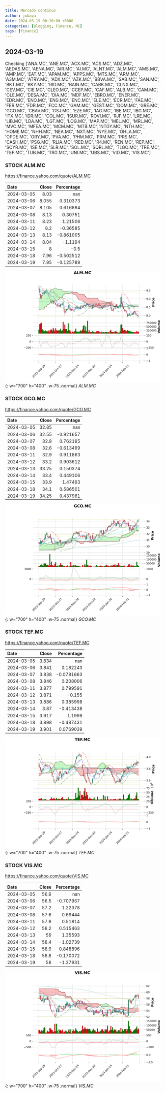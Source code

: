 ```yaml
---
title: Mercado Continuo
author: jubapa
date: 2024-03-19 00:10:00 +0800
categories: [Blogging, Finance, MC]
tags: [finance]
---
```


## 2024-03-19

Checking ['ANA.MC', 'ANE.MC', 'ACX.MC', 'ACS.MC', 'ADZ.MC', 'AEDAS.MC', 'AENA.MC', 'AIR.MC', 'AI.MC', 'ALNT.MC', 'ALM.MC', 'AMS.MC', 'AMP.MC', 'EAT.MC', 'APAM.MC', 'APPS.MC', 'MTS.MC', 'ARM.MC', 'A3M.MC', 'ATRY.MC', 'ADX.MC', 'AZK.MC', 'BBVA.MC', 'SAB.MC', 'SAN.MC', 'BKT.MC', 'BKY.MC', 'RIO.MC', 'BAIN.MC', 'CABK.MC', 'CLNX.MC', 'CEV.MC', 'CIE.MC', 'CLEO.MC', 'CCEP.MC', 'CAF.MC', 'ALB.MC', 'CAM.MC', 'OLE.MC', 'DESA.MC', 'DIA.MC', 'MDF.MC', 'EBRO.MC', 'ENER.MC', 'EDR.MC', 'ENO.MC', 'ENG.MC', 'ENC.MC', 'ELE.MC', 'ECR.MC', 'FAE.MC', 'FER.MC', 'FDR.MC', 'FCC.MC', 'GAM.MC', 'GEST.MC', 'DOM.MC', 'GRE.MC', 'GCO.MC', 'CBAV.MC', 'GSJ.MC', 'EZE.MC', 'IAG.MC', 'IBE.MC', 'IBG.MC', 'ITX.MC', 'IDR.MC', 'COL.MC', 'ISUR.MC', 'ROVI.MC', 'RJF.MC', 'LRE.MC', 'LIB.MC', 'LDA.MC', 'LGT.MC', 'LOG.MC', 'MAP.MC', 'MEL.MC', 'MRL.MC', 'MVC.MC', 'MFEA.MC', 'MCM.MC', 'MTB.MC', 'NTGY.MC', 'NTH.MC', 'HOME.MC', 'NHH.MC', 'NEA.MC', 'NXT.MC', 'NYE.MC', 'OHLA.MC', 'OPDE.MC', 'ORY.MC', 'PVA.MC', 'PHM.MC', 'PRM.MC', 'PRS.MC', 'CASH.MC', 'PSG.MC', 'RLIA.MC', 'RED.MC', 'R4.MC', 'REN.MC', 'REP.MC', 'SCYR.MC', 'ISE.MC', 'SLR.MC', 'SOL.MC', 'SQRL.MC', 'TLGO.MC', 'TRE.MC', 'TEF.MC', 'TUB.MC', 'TRG.MC', 'UNI.MC', 'UBS.MC', 'VID.MC', 'VIS.MC']



### STOCK ALM.MC
<https://finance.yahoo.com/quote/ALM.MC>

| Date       |   Close |   Percentage |
|:-----------|--------:|-------------:|
| 2024-03-05 |   8.03  |   nan        |
| 2024-03-06 |   8.055 |     0.310373 |
| 2024-03-07 |   8.105 |     0.616894 |
| 2024-03-08 |   8.13  |     0.30751  |
| 2024-03-11 |   8.23  |     1.21506  |
| 2024-03-12 |   8.2   |    -0.36585  |
| 2024-03-13 |   8.13  |    -0.861005 |
| 2024-03-14 |   8.04  |    -1.1194   |
| 2024-03-15 |   8     |    -0.5      |
| 2024-03-18 |   7.96  |    -0.502512 |
| 2024-03-19 |   7.95  |    -0.125789 |

![ALM.MC](/assets/img/stocks/ALM.png){: w="700" h="400" .w-75 .normal}
_ALM.MC_

### STOCK GCO.MC
<https://finance.yahoo.com/quote/GCO.MC>

| Date       |   Close |   Percentage |
|:-----------|--------:|-------------:|
| 2024-03-05 |   32.85 |   nan        |
| 2024-03-06 |   32.55 |    -0.921657 |
| 2024-03-07 |   32.8  |     0.762195 |
| 2024-03-08 |   32.6  |    -0.613499 |
| 2024-03-11 |   32.9  |     0.911863 |
| 2024-03-12 |   33.2  |     0.903612 |
| 2024-03-13 |   33.25 |     0.150374 |
| 2024-03-14 |   33.4  |     0.449106 |
| 2024-03-15 |   33.9  |     1.47493  |
| 2024-03-18 |   34.1  |     0.586501 |
| 2024-03-19 |   34.25 |     0.437961 |

![GCO.MC](/assets/img/stocks/GCO.png){: w="700" h="400" .w-75 .normal}
_GCO.MC_

### STOCK TEF.MC
<https://finance.yahoo.com/quote/TEF.MC>

| Date       |   Close |   Percentage |
|:-----------|--------:|-------------:|
| 2024-03-05 |   3.834 |  nan         |
| 2024-03-06 |   3.841 |    0.182243  |
| 2024-03-07 |   3.838 |   -0.0781663 |
| 2024-03-08 |   3.846 |    0.208006  |
| 2024-03-11 |   3.877 |    0.799591  |
| 2024-03-12 |   3.871 |   -0.155     |
| 2024-03-13 |   3.886 |    0.385998  |
| 2024-03-14 |   3.87  |   -0.413438  |
| 2024-03-15 |   3.917 |    1.1999    |
| 2024-03-18 |   3.898 |   -0.487431  |
| 2024-03-19 |   3.901 |    0.0769039 |

![TEF.MC](/assets/img/stocks/TEF.png){: w="700" h="400" .w-75 .normal}
_TEF.MC_

### STOCK VIS.MC
<https://finance.yahoo.com/quote/VIS.MC>

| Date       |   Close |   Percentage |
|:-----------|--------:|-------------:|
| 2024-03-05 |    56.9 |   nan        |
| 2024-03-06 |    56.5 |    -0.707967 |
| 2024-03-07 |    57.2 |     1.22378  |
| 2024-03-08 |    57.6 |     0.69444  |
| 2024-03-11 |    57.9 |     0.51814  |
| 2024-03-12 |    58.2 |     0.515463 |
| 2024-03-13 |    59   |     1.35593  |
| 2024-03-14 |    58.4 |    -1.02739  |
| 2024-03-15 |    58.9 |     0.848896 |
| 2024-03-18 |    58.8 |    -0.170072 |
| 2024-03-19 |    58   |    -1.37931  |

![VIS.MC](/assets/img/stocks/VIS.png){: w="700" h="400" .w-75 .normal}
_VIS.MC_
